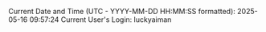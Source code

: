 Current Date and Time (UTC - YYYY-MM-DD HH:MM:SS formatted): 2025-05-16 09:57:24
Current User's Login: luckyaiman
